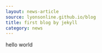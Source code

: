 ```yaml
---
layout: news-article
source: lyonsonline.github.io/blog
title: first blog by jekyll
category: news
---
```

hello world
